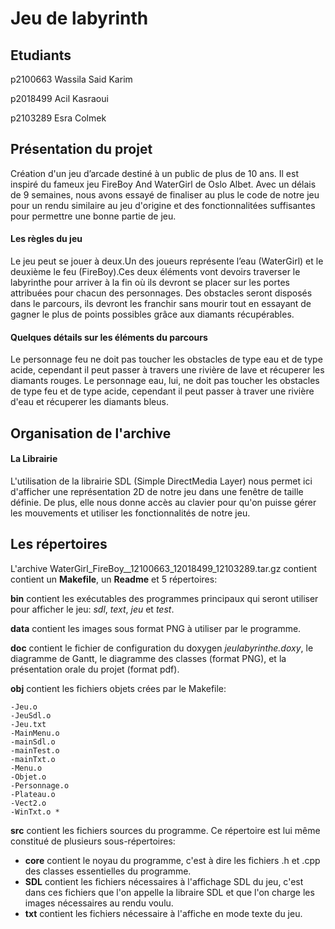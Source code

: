 # Jeu de labyrinth



## Etudiants

p2100663 Wassila Said Karim

p2018499 Acil Kasraoui

p2103289 Esra Colmek
## Présentation du projet 

Création d'un jeu d’arcade destiné à un public de plus de 10 ans. Il est inspiré du fameux jeu FireBoy And WaterGirl de Oslo Albet. Avec un délais de 9 semaines, nous avons essayé de finaliser au plus le code de notre jeu pour un rendu similaire au jeu d'origine et des fonctionnalitées suffisantes pour permettre une bonne partie de jeu.



#### Les règles du jeu

Le jeu peut se jouer à deux.Un des joueurs représente l’eau (WaterGirl) et le deuxième le feu (FireBoy).Ces deux éléments vont devoirs traverser le labyrinthe pour arriver à la fin où ils devront se placer sur les portes attribuées pour chacun des personnages. Des obstacles seront disposés dans le parcours, ils devront les franchir sans mourir tout en essayant de gagner le plus de points possibles grâce aux diamants récupérables.

#### Quelques détails sur les éléments du parcours

Le personnage feu ne doit pas toucher les obstacles de type eau et de type acide, cependant il peut passer à travers une rivière de lave et récuperer les diamants rouges.
Le personnage eau, lui, ne doit pas toucher les obstacles de type feu et de type acide, cependant il peut passer à traver une rivière d'eau et récuperer les diamants bleus.

## Organisation de l'archive

#### La Librairie
L'utilisation de la librairie SDL (Simple DirectMedia Layer) nous permet ici d'afficher une représentation 2D de notre jeu dans une fenêtre de taille définie. De plus, elle nous donne accès au clavier pour qu'on puisse gérer les mouvements et utiliser les fonctionnalités de notre jeu.

## Les répertoires

L'archive WaterGirl_FireBoy__12100663_12018499_12103289.tar.gz contient contient un **Makefile**, un **Readme** et 5 répertoires:

**bin** contient les exécutables des
programmes principaux qui seront utiliser pour afficher le jeu: *sdl*, *text*, *jeu* et *test*.

**data** contient les images sous format PNG à utiliser par le programme. 

**doc** contient le fichier de configuration du doxygen *jeulabyrinthe.doxy*, le diagramme de Gantt, le diagramme des classes (format PNG), et la présentation orale du projet (format pdf).

**obj** contient les fichiers objets crées par le Makefile: 

    -Jeu.o 
    -JeuSdl.o 
    -Jeu.txt 
    -MainMenu.o 
    -mainSdl.o 
    -mainTest.o 
    -mainTxt.o 
    -Menu.o 
    -Objet.o 
    -Personnage.o
    -Plateau.o 
    -Vect2.o 
    -WinTxt.o *

**src** contient les fichiers sources du programme. Ce répertoire est lui même constitué de plusieurs sous-répertoires:

- **core** contient le noyau du programme, c'est à dire les fichiers .h et .cpp des classes essentielles du programme.
- **SDL** contient les fichiers nécessaires à l'affichage SDL du jeu, c'est dans ces fichiers que l'on appelle la libraire SDL et que l'on charge les images nécessaires au rendu voulu.
- **txt** contient les fichiers nécessaire à l'affiche en mode texte du jeu.

